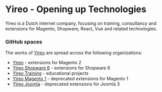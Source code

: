 # Yireo - Opening up Technologies
Yireo is a Dutch internet company, focusing on training, consultancy and extensions for Magento, Shopware, React, Vue and related technologies.

### GitHub spaces
The works of [Yireo](https://www.yireo.com/) are spread across the following organizations:

- [Yireo](https://github.com/yireo) - extensions for Magento 2
- [Yireo Shopware 6](https://github.com/yireo-shopware6) - extensions for Shopware 6
- [Yireo Training](https://github.com/yireo-training) - educational projects
- [Yireo Magento 1](https://github.com/yireo-magento1) - deprecated extensions for Magento 1
- [Yireo Joomla](https://github.com/yireo-joomla) - deprecated extensions for Joomla 3
